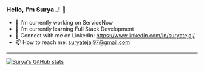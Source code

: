 ### Hello, I'm Surya..! 👋


- 🔭 I’m currently working on ServiceNow
- 🌱 I’m currently learning Full Stack Development
- 💬 Connect with me on LinkedIn: https://www.linkedin.com/in/suryatejaj/
- 📫 How to reach me: suryatejaj97@gmail.com
---
[![Surya's GitHub stats](https://github-readme-stats.vercel.app/api?username=suryatejaj97&show_icons=true&theme=merko)](https://github.com/anuraghazra/github-readme-stats)
